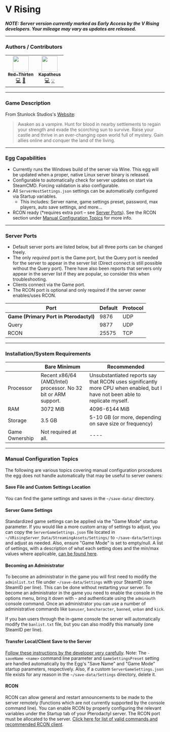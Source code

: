 # V Rising

***NOTE: Server version currently marked as Early Access by the V Rising developers. Your mileage may vary as updates are released.***
___

### Authors / Contributors

<!-- prettier-ignore-start -->
<!-- markdownlint-disable -->
<table>
    <tr>
        <td align="center">
            <a href="https://github.com/lilkingjr1">
                <img src="https://avatars.githubusercontent.com/u/4533989" width="50px;" alt=""/><br /><sub><b>Red-Thirten</b></sub>
            </a>
            <br />
            <a href="https://github.com/parkervcp/eggs/commits?author=lilkingjr1" title="Codes">💻</a>
            <a href="https://github.com/parkervcp/eggs/commits?author=lilkingjr1" title="Maintains">🔨</a>
        </td>
        <td align="center">
            <a href="https://github.com/kapatheus">
                <img src="https://avatars.githubusercontent.com/u/59861026" width="50px;" alt=""/><br /><sub><b>Kapatheus</b></sub>
            </a>
            <br />
            <a href="https://github.com/parkervcp/eggs/commits?author=kapatheus" title="Codes">💻</a>
            <a href="https://github.com/parkervcp/eggs/commits?author=kapatheus" title="Contributor">💡</a>
        </td>
    </tr>
</table>
<!-- markdownlint-enable -->
<!-- prettier-ignore-end -->

___

### Game Description

From Stunlock Studios's [Website](https://playvrising.com/):
> Awaken as a vampire. Hunt for blood in nearby settlements to regain your strength and evade the scorching sun to survive. Raise your castle and thrive in an ever-changing open world full of mystery. Gain allies online and conquer the land of the living.

___

### Egg Capabilities

- Currently runs the Windows build of the server via Wine. This egg will be updated when a proper, native Linux server binary is released.
- Configurable to automatically check for server updates on start via SteamCMD. Forcing validation is also configurable.
- All `ServerHostSettings.json` settings can be automatically configured via Startup variables.
  - This includes: Server name, game settings preset, password, max players, auto save settings, and more...
- RCON ready (\*requires extra port – see [Server Ports](#server-ports)). See the RCON section under [Manual Configuration Topics](#manual-configuration-topics) for more info.

___

### Server Ports

- Default server ports are listed below, but all three ports can be changed freely.
- The only *required* port is the Game port, but the Query port is needed for the server to appear in the server list (Direct connect is still possible without the Query port). There have also been reports that servers only appear in the server list if they are popular, so consider this when troubleshooting.
- Clients connect via the Game port.
- The RCON port is optional and only required if the server owner enables/uses RCON.

| Port | Default | Protocol |
|---------|---------|---------|
| **Game (Primary Port in Pterodactyl)** | 9876 | UDP |
| Query | 9877 | UDP |
| RCON | 25575 | TCP |

___

### Installation/System Requirements

|  | Bare Minimum | Recommended |
|---------|---------|---------|
| Processor | Recent x86/64 (AMD/Intel) processor. No 32 bit or ARM support. | Unsubstantiated reports say that RCON uses significantly more CPU when enabled, but I have not been able to replicate myself. |
| RAM | 3072 MiB | 4096-6144 MiB |
| Storage | 3.5 GB | 5-10 GB (or more, depending on save size or frequency) |
| Game Ownership | Not required at all. | ---- |

___

### Manual Configuration Topics

The following are various topics covering manual configuration procedures the egg does not handle automatically that may be useful to server owners:

#### Save File and Custom Settings Location

You can find the game settings and saves in the `~/save-data/` directory.

#### Server Game Settings

Standardized game settings can be applied via the "Game Mode" startup parameter. If you would like a more custom array of settings to adjust, you can copy the `ServerGameSettings.json` file located in `~/VRisingServer_Data/StreamingAssets/Settings/` to `~/save-data/Settings` and adjust as needed. Also, ensure "Game Mode" is set to empty/null. A list of settings, with a description of what each setting does and the min/max values where applicable, [can be found here](https://cdn.stunlock.com/blog/2022/05/25083113/Game-Server-Settings.pdf).

#### Becoming an Administrator

To become an administrator in the game you will first need to modify the `adminlist.txt` file under `~/save-data/Settings` with your SteamID (one SteamID per line). This can be done without restarting your server. To become an administrator in the game you need to enable the console in the options menu, bring it down with `~` and authenticate using the `adminauth` console command. Once an administrator you can use a number of administrative commands like `banuser`, `bancharacter`, `banned`, `unban` and `kick`.

If you ban users through the in-game console the server will automatically modify the `banlist.txt` file, but you can also modify this manually (one SteamID per line).

#### Transfer Local/Client Save to the Server

[Follow these instructions by the developer very carefully](https://github.com/StunlockStudios/vrising-dedicated-server-instructions#transfer-localclient-save-to-a-dedicated-server). Note: The `-saveName <name>` command line parameter and `GameSettingsPreset` setting are handled automatically by the Egg's "Save Name" and "Game Mode" startup parameters, respectively. Also, if a custom `ServerGameSettings.json` file exists for any reason in the `~/save-data/Settings` directory, delete it.

#### RCON

RCON can allow general and restart announcements to be made to the server remotely (functions which are not currently supported by the console command line). You can enable RCON by properly configuring the relevant variables under the Startup tab of your Pterodactyl server. The RCON port must be allocated to the server. [Click here for list of valid commands and recommended RCON client](https://github.com/StunlockStudios/vrising-dedicated-server-instructions#rcon).
